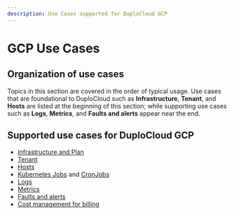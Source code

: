 ```yaml
---
description: Use Cases supported for DuploCloud GCP
---
```


# GCP Use Cases

## Organization of use cases

Topics in this section are covered in the order of typical usage. Use cases that are foundational to DuploCloud such as **Infrastructure**, **Tenant**, and **Hosts** are listed at the beginning of this section; while supporting use cases such as **Logs**, **Metrics**, and **Faults and alerts** appear near the end.&#x20;

## Supported use cases for DuploCloud GCP

* [Infrastructure and Plan](creating-an-infrastructure-and-plan-for-gcp/)
* [Tenant](tenant-environment/)
* [Hosts](hosts-vms.md)
* [Kubernetes Jobs](../../kubernetes/jobs.md) and [CronJobs](../../kubernetes/cronjobs.md)
* [Logs](../../diagnostics-overview/logs.md)
* [Metrics](../../diagnostics-overview/monitoring/)
* [Faults and alerts](../../diagnostics-overview/faults-and-alarms/)
* [Cost management for billing](cost-management/)
